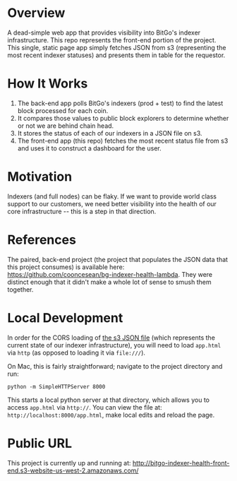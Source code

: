 # Overview
A dead-simple web app that provides visibility into BitGo's indexer infrastructure. This repo represents the front-end portion of the project. This single, static page app simply fetches JSON from s3 (representing the most recent indexer statuses) and presents them in table for the requestor.

# How It Works

1. The back-end app polls BitGo's indexers (prod + test) to find the latest block processed for each coin.
2. It compares those values to public block explorers to determine whether or not we are behind chain head.
3. It stores the status of each of our indexers in a JSON file on s3.
4. The front-end app (this repo) fetches the most recent status file from s3 and uses it to construct a dashboard for the user.

# Motivation
Indexers (and full nodes) can be flaky. If we want to provide world class support to our customers, we need better visibility into the health of our core infrastructure -- this is a step in that direction.

# References
The paired, back-end project (the project that populates the JSON data that this project consumes) is available here: https://github.com/cooncesean/bg-indexer-health-lambda. They were distinct enough that it didn't make a whole lot of sense to smush them together.

# Local Development
In order for the CORS loading of [the s3 JSON file](https://s3-us-west-2.amazonaws.com/bitgo-indexer-health/latest.json) (which represents the current state of our indexer infrastructure), you will need to load `app.html` via `http` (as opposed to loading it via `file:///`).

On Mac, this is fairly straightforward; navigate to the project directory and run:

```
python -m SimpleHTTPServer 8000
```

This starts a local python server at that directory, which allows you to access `app.html` via `http://`. You can view the file at: `http://localhost:8000/app.html`, make local edits and reload the page.


# Public URL
This project is currently up and running at: http://bitgo-indexer-health-front-end.s3-website-us-west-2.amazonaws.com/
